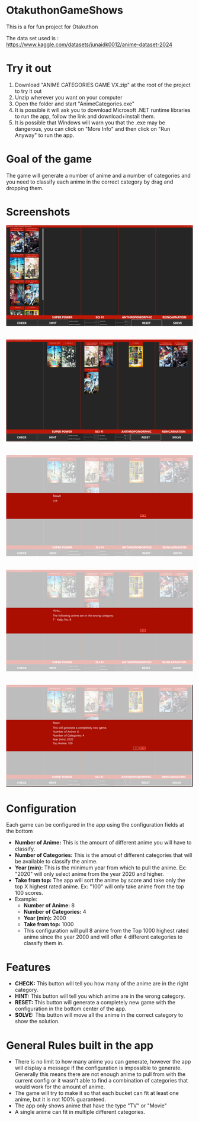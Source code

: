 # OtakuthonGameShows

This is a for fun project for Otakuthon

The data set used is : https://www.kaggle.com/datasets/junaidk0012/anime-dataset-2024

# Try it out
1. Download "ANIME CATEGORIES GAME VX.zip" at the root of the project to try it out
1. Unzip wherever you want on your computer
1. Open the folder and start "AnimeCategories.exe"
1. It is possible it will ask you to download Microsoft .NET runtime libraries to run the app, follow the link and download+install them.
1. It is possible that Windows will warn you that the .exe may be dangerous, you can click on "More Info" and then click on "Run Anyway" to run the app.

# Goal of the game
The game will generate a number of anime and a number of categories and you need to classify each anime in the correct category by drag and dropping them.

# Screenshots
![](./screenshots/screenshot1.png)<br/><br/><br/>
![](./screenshots/screenshot2.png)<br/><br/><br/>
![](./screenshots/screenshot3.png)<br/><br/><br/>
![](./screenshots/screenshot4.png)<br/><br/><br/>
![](./screenshots/screenshot5.png)

# Configuration
Each game can be configured in the app using the configuration fields at the bottom
* **Number of Anime:** This is the amount of different anime you will have to classify.
* **Number of Categories:** This is the amout of different categories that will be available to classify the anime.
* **Year (min):** This is the minimum year from which to pull the anime. Ex: "2020" will only select anime from the year 2020 and higher.
* **Take from top:** The app will sort the anime by score and take only the top X highest rated anime. Ex: "100" will only take anime from the top 100 scores.
* Example:
    * **Number of Anime:** 8
    * **Number of Categories:** 4
    * **Year (min):** 2000
    * **Take from top:** 1000
    * This configuration will pull 8 anime from the Top 1000 highest rated anime since the year 2000 and will offer 4 different categories to classify them in.

# Features
* **CHECK:** This button will tell you how many of the anime are in the right category.
* **HINT:** This button will tell you which anime are in the wrong category.
* **RESET:** This button will generate a completely new game with the configuration in the bottom center of the app.
* **SOLVE:** This button will move all the anime in the correct category to show the solution.

# General Rules built in the app
* There is no limit to how many anime you can generate, however the app will display a message if the configuration is impossible to generate. Generally this means there are not enough anime to pull from with the current config or it wasn't able to find a combination of categories that would work for the amount of anime.
* The game will try to make it so that each bucket can fit at least one anime, but it is not 100% guaranteed.
* The app only shows anime that have the type "TV" or "Movie"
* A single anime can fit in multiple different categories.

